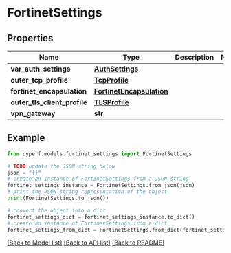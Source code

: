 # FortinetSettings


## Properties

Name | Type | Description | Notes
------------ | ------------- | ------------- | -------------
**var_auth_settings** | [**AuthSettings**](AuthSettings.md) |  | 
**outer_tcp_profile** | [**TcpProfile**](TcpProfile.md) |  | 
**fortinet_encapsulation** | [**FortinetEncapsulation**](FortinetEncapsulation.md) |  | 
**outer_tls_client_profile** | [**TLSProfile**](TLSProfile.md) |  | 
**vpn_gateway** | **str** |  | 

## Example

```python
from cyperf.models.fortinet_settings import FortinetSettings

# TODO update the JSON string below
json = "{}"
# create an instance of FortinetSettings from a JSON string
fortinet_settings_instance = FortinetSettings.from_json(json)
# print the JSON string representation of the object
print(FortinetSettings.to_json())

# convert the object into a dict
fortinet_settings_dict = fortinet_settings_instance.to_dict()
# create an instance of FortinetSettings from a dict
fortinet_settings_from_dict = FortinetSettings.from_dict(fortinet_settings_dict)
```
[[Back to Model list]](../README.md#documentation-for-models) [[Back to API list]](../README.md#documentation-for-api-endpoints) [[Back to README]](../README.md)


